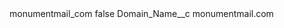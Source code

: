 <?xml version="1.0" encoding="UTF-8"?>
<CustomMetadata xmlns="http://soap.sforce.com/2006/04/metadata" xmlns:xsi="http://www.w3.org/2001/XMLSchema-instance" xmlns:xsd="http://www.w3.org/2001/XMLSchema">
    <label>monumentmail_com</label>
    <protected>false</protected>
    <values>
        <field>Domain_Name__c</field>
        <value xsi:type="xsd:string">monumentmail.com</value>
    </values>
</CustomMetadata>
